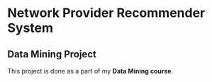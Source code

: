 # Network Provider Recommender System
## Data Mining Project

This project is done as a part of my **Data Mining course**.

